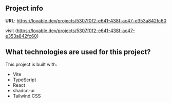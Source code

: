 

## Project info

**URL**: https://lovable.dev/projects/5307f0f2-e641-438f-ac47-e353a842fc60


visit (https://lovable.dev/projects/5307f0f2-e641-438f-ac47-e353a842fc60) 

## What technologies are used for this project?

This project is built with:

- Vite
- TypeScript
- React
- shadcn-ui
- Tailwind CSS


